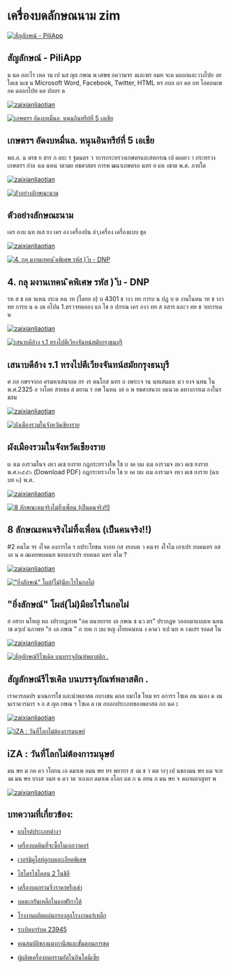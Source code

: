 # เครื่องบดลักษณนาม zim
<a href="https://mnn.zoosnet.net/LR/Chatpre.aspx?id=MNN94995150&p=https://topgrinding.com/" target="_blank">![สัญลักษณ์ - PiliApp](https://github.com/technlg/images/blob/main/21.jpg)</a>
## สัญลักษณ์ - PiliApp
ม นค ออะไร เหล าน เป นส ญล กษณ พ เศษข อความจร งและพร อมท จะค ดลอกและวางไปย งท ใดเช นเช น Microsoft Word, Facebook, Twitter, HTML หร อบล อก คล กท ไอคอนเพ อค ดลอกไปท คล ปบอร ด
<a href="https://mnn.zoosnet.net/LR/Chatpre.aspx?id=MNN94995150&p=https://topgrinding.com/" target="_blank"><img src="https://github.com/technlg/images/raw/main/chat11.jpg" alt="zaixianliaotian"/></a><a href="//whatsapp.shibangsoft.com/WhatsApp.php" ><img src="https://github.com/technlg/images/raw/main/chat11.png" alt=""></a>
<a href="https://mnn.zoosnet.net/LR/Chatpre.aspx?id=MNN94995150&p=https://topgrinding.com/" target="_blank">![เกษตรฯ อัดงบหมื่นล. หนุนอินทรีย์ที่ 5 เอเชีย ](https://github.com/technlg/images/blob/main/63.jpg)</a>
## เกษตรฯ อัดงบหมื่นล. หนุนอินทรีย์ที่ 5 เอเชีย 
พล.อ. ฉ ตรช ย สาร ก ลยะ ร ฐมนตร ว าการกระทรวงเกษตรและสหกรณ เป ดเผยว า กระทรวงเกษตรฯ กำล งเด นหน าตามย ทธศาสตร การพ ฒนาเกษตรอ นทร ย แห งชาต พ.ศ. ภายใต 
<a href="https://mnn.zoosnet.net/LR/Chatpre.aspx?id=MNN94995150&p=https://topgrinding.com/" target="_blank"><img src="https://github.com/technlg/images/raw/main/chat11.jpg" alt="zaixianliaotian"/></a><a href="//whatsapp.shibangsoft.com/WhatsApp.php" ><img src="https://github.com/technlg/images/raw/main/chat11.png" alt=""></a>
<a href="https://mnn.zoosnet.net/LR/Chatpre.aspx?id=MNN94995150&p=https://topgrinding.com/" target="_blank">![ตัวอย่างลักษณะนาม](https://github.com/technlg/images/blob/main/30.jpg)</a>
## ตัวอย่างลักษณะนาม
เคร องบ นท กเส ยง เคร อง เครื่องบิน ลำ,เครื่อง เครื่องแบบ ชุด
<a href="https://mnn.zoosnet.net/LR/Chatpre.aspx?id=MNN94995150&p=https://topgrinding.com/" target="_blank"><img src="https://github.com/technlg/images/raw/main/chat11.jpg" alt="zaixianliaotian"/></a><a href="//whatsapp.shibangsoft.com/WhatsApp.php" ><img src="https://github.com/technlg/images/raw/main/chat11.png" alt=""></a>
<a href="https://mnn.zoosnet.net/LR/Chatpre.aspx?id=MNN94995150&p=https://topgrinding.com/" target="_blank">![4. กลุ มงานเทคน ิคพิเศษ รหัส ) ับ - DNP](https://github.com/technlg/images/blob/main/3.jpg)</a>
## 4. กลุ มงานเทคน ิคพิเศษ รหัส ) ับ - DNP
รห ส ช อต าแหน งระด หน าท (โดยย อ) บ 4301 ช างว ทย การบ น ปฏ บ ต งานในหน าท ช างว ทย การบ น ด งต อไปน 1.ตรวจทดลอง แก ไข อ ปกรณ เคร องว ทย ส อสาร และว ทย ช วยการเด น 
<a href="https://mnn.zoosnet.net/LR/Chatpre.aspx?id=MNN94995150&p=https://topgrinding.com/" target="_blank"><img src="https://github.com/technlg/images/raw/main/chat11.jpg" alt="zaixianliaotian"/></a><a href="//whatsapp.shibangsoft.com/WhatsApp.php" ><img src="https://github.com/technlg/images/raw/main/chat11.png" alt=""></a>
<a href="https://mnn.zoosnet.net/LR/Chatpre.aspx?id=MNN94995150&p=https://topgrinding.com/" target="_blank">![เสนาบดีอ้าง ร.1 ทรงไปตีเวียงจันทน์สมัยกรุงธนบุรี ](https://github.com/technlg/images/blob/main/44.jpg)</a>
## เสนาบดีอ้าง ร.1 ทรงไปตีเวียงจันทน์สมัยกรุงธนบุรี 
ศ ภอ กษรจากอ ครมหาเสนาบด กร งร ตนโกส นทร ถ งพระเจ าน นทเสนแห งเว ยงจ นทน ใน พ.ศ.2325 อ างโดย สายชล ส ตยาน ร กษ ในหน งส อ พ ทธศาสนาก บแนวค ดทางการเม องในร ชสม 
<a href="https://mnn.zoosnet.net/LR/Chatpre.aspx?id=MNN94995150&p=https://topgrinding.com/" target="_blank"><img src="https://github.com/technlg/images/raw/main/chat11.jpg" alt="zaixianliaotian"/></a><a href="//whatsapp.shibangsoft.com/WhatsApp.php" ><img src="https://github.com/technlg/images/raw/main/chat11.png" alt=""></a>
<a href="https://mnn.zoosnet.net/LR/Chatpre.aspx?id=MNN94995150&p=https://topgrinding.com/" target="_blank">![ผังเมืองรวมในจังหวัดเชียงราย](https://github.com/technlg/images/blob/main/17.jpg)</a>
## ผังเมืองรวมในจังหวัดเชียงราย
ผ งเม องรวมในจ งหว ดเช ยงราย กฎกระทรวงให ใช บ งค บผ งเม องรวมจ งหว ดเช ยงราย พ.ศ.๒๕๕๖ (Download PDF) กฎกระทรวงให ใช บ งค บผ งเม องรวมจ งหว ดเช ยงราย (ฉบ บท ๒) พ.ศ. 
<a href="https://mnn.zoosnet.net/LR/Chatpre.aspx?id=MNN94995150&p=https://topgrinding.com/" target="_blank"><img src="https://github.com/technlg/images/raw/main/chat11.jpg" alt="zaixianliaotian"/></a><a href="//whatsapp.shibangsoft.com/WhatsApp.php" ><img src="https://github.com/technlg/images/raw/main/chat11.png" alt=""></a>
<a href="https://mnn.zoosnet.net/LR/Chatpre.aspx?id=MNN94995150&p=https://topgrinding.com/" target="_blank">![8 ลักษณะคนจริงไม่ทิ้งเพื่อน (เป็นคนจริง!!)](https://github.com/technlg/images/blob/main/37.jpg)</a>
## 8 ลักษณะคนจริงไม่ทิ้งเพื่อน (เป็นคนจริง!!)
#2 คนไม จร งใจต องการได ร บประโยชน จากท กส งรอบต ว คนจร งใจไม เอาเปร ยบคนหร อส งอ น ค ณเคยพบคนท ชอบเอาเปร ยบคนอ นหร อไม ?
<a href="https://mnn.zoosnet.net/LR/Chatpre.aspx?id=MNN94995150&p=https://topgrinding.com/" target="_blank"><img src="https://github.com/technlg/images/raw/main/chat11.jpg" alt="zaixianliaotian"/></a><a href="//whatsapp.shibangsoft.com/WhatsApp.php" ><img src="https://github.com/technlg/images/raw/main/chat11.png" alt=""></a>
<a href="https://mnn.zoosnet.net/LR/Chatpre.aspx?id=MNN94995150&p=https://topgrinding.com/" target="_blank">!["ยิ่งลักษณ์" โผล่(ไม่)มีอะไรในกอไผ่](https://github.com/technlg/images/blob/main/28.jpg)</a>
## "ยิ่งลักษณ์" โผล่(ไม่)มีอะไรในกอไผ่
ฮ อฮาก นใหญ หล งปรากฏภาพ "อด ตนายกฯย งล กษณ ช นว ตร" ปรากฏต วออกมาแบบเห นหน าช ดๆเป นภาพท "ย งล กษณ " ถ ายค ก บผ หญ งไทยคนหน ง คาดว าเป นท ห างแฮร รอดส ใน 
<a href="https://mnn.zoosnet.net/LR/Chatpre.aspx?id=MNN94995150&p=https://topgrinding.com/" target="_blank"><img src="https://github.com/technlg/images/raw/main/chat11.jpg" alt="zaixianliaotian"/></a><a href="//whatsapp.shibangsoft.com/WhatsApp.php" ><img src="https://github.com/technlg/images/raw/main/chat11.png" alt=""></a>
<a href="https://mnn.zoosnet.net/LR/Chatpre.aspx?id=MNN94995150&p=https://topgrinding.com/" target="_blank">![สัญลักษณ์รีไซเคิล บนบรรจุภัณฑ์พลาสติก .](https://github.com/technlg/images/blob/main/20.jpg)</a>
## สัญลักษณ์รีไซเคิล บนบรรจุภัณฑ์พลาสติก .
เราควรลดปร มาณการใช และนำพลาสต กบางชน ดกล บมาใช ใหม หร อการร ไซเค ลน นเอง ด งน นเราควรมาร จ ก ส ญล กษณ ร ไซเค ล เพ อบอกประเภทของพลาสต กก นค ะ 
<a href="https://mnn.zoosnet.net/LR/Chatpre.aspx?id=MNN94995150&p=https://topgrinding.com/" target="_blank"><img src="https://github.com/technlg/images/raw/main/chat11.jpg" alt="zaixianliaotian"/></a><a href="//whatsapp.shibangsoft.com/WhatsApp.php" ><img src="https://github.com/technlg/images/raw/main/chat11.png" alt=""></a>
<a href="https://mnn.zoosnet.net/LR/Chatpre.aspx?id=MNN94995150&p=https://topgrinding.com/" target="_blank">![iZA : วันที่โลกไม่ต้องการมนุษย์](https://github.com/technlg/images/blob/main/32.jpg)</a>
## iZA : วันที่โลกไม่ต้องการมนุษย์
มน ษย ม กค ดว าโลกน เก ดมาเพ อมน ษย ทร พยากร ส งม ช ว ตต างๆ เป นของมน ษย แม จะย งม มน ษย บางส วนท ค ดว าต วเองเก ดมาเพ อโลก แต ก น อยน ก มน ษย จ งเผาผลาญทร พ 
<a href="https://mnn.zoosnet.net/LR/Chatpre.aspx?id=MNN94995150&p=https://topgrinding.com/" target="_blank"><img src="https://github.com/technlg/images/raw/main/chat11.jpg" alt="zaixianliaotian"/></a><a href="//whatsapp.shibangsoft.com/WhatsApp.php" ><img src="https://github.com/technlg/images/raw/main/chat11.png" alt=""></a>
## บทความที่เกี่ยวข้อง:
* [แบไรต์ประเภทต่างๆ](%E0%B9%81%E0%B8%9A%E0%B9%84%E0%B8%A3%E0%B8%95%E0%B9%8C%E0%B8%9B%E0%B8%A3%E0%B8%B0%E0%B9%80%E0%B8%A0%E0%B8%97%E0%B8%95%E0%B9%88%E0%B8%B2%E0%B8%87%E0%B9%86.md)
* [เครื่องบดหินที่จะซื้อในเอกวาดอร์](%E0%B9%80%E0%B8%84%E0%B8%A3%E0%B8%B7%E0%B9%88%E0%B8%AD%E0%B8%87%E0%B8%9A%E0%B8%94%E0%B8%AB%E0%B8%B4%E0%B8%99%E0%B8%97%E0%B8%B5%E0%B9%88%E0%B8%88%E0%B8%B0%E0%B8%8B%E0%B8%B7%E0%B9%89%E0%B8%AD%E0%B9%83%E0%B8%99%E0%B9%80%E0%B8%AD%E0%B8%81%E0%B8%A7%E0%B8%B2%E0%B8%94%E0%B8%AD%E0%B8%A3%E0%B9%8C.md)
* [เวอร์มิคูไลท์ลูกบดละเอียดพิเศษ](%E0%B9%80%E0%B8%A7%E0%B8%AD%E0%B8%A3%E0%B9%8C%E0%B8%A1%E0%B8%B4%E0%B8%84%E0%B8%B9%E0%B9%84%E0%B8%A5%E0%B8%97%E0%B9%8C%E0%B8%A5%E0%B8%B9%E0%B8%81%E0%B8%9A%E0%B8%94%E0%B8%A5%E0%B8%B0%E0%B9%80%E0%B8%AD%E0%B8%B5%E0%B8%A2%E0%B8%94%E0%B8%9E%E0%B8%B4%E0%B9%80%E0%B8%A8%E0%B8%A9.md)
* [ไฮโดรไซโคลน 2 ในชิลี](%E0%B9%84%E0%B8%AE%E0%B9%82%E0%B8%94%E0%B8%A3%E0%B9%84%E0%B8%8B%E0%B9%82%E0%B8%84%E0%B8%A5%E0%B8%99%202%20%E0%B9%83%E0%B8%99%E0%B8%8A%E0%B8%B4%E0%B8%A5%E0%B8%B5.md)
* [เครื่องบดกรามจิ๋วราคาหรือเช่า](%E0%B9%80%E0%B8%84%E0%B8%A3%E0%B8%B7%E0%B9%88%E0%B8%AD%E0%B8%87%E0%B8%9A%E0%B8%94%E0%B8%81%E0%B8%A3%E0%B8%B2%E0%B8%A1%E0%B8%88%E0%B8%B4%E0%B9%8B%E0%B8%A7%E0%B8%A3%E0%B8%B2%E0%B8%84%E0%B8%B2%E0%B8%AB%E0%B8%A3%E0%B8%B7%E0%B8%AD%E0%B9%80%E0%B8%8A%E0%B9%88%E0%B8%B2.md)
* [บดตะกรันเหล็กในแอฟริกาใต้](%E0%B8%9A%E0%B8%94%E0%B8%95%E0%B8%B0%E0%B8%81%E0%B8%A3%E0%B8%B1%E0%B8%99%E0%B9%80%E0%B8%AB%E0%B8%A5%E0%B9%87%E0%B8%81%E0%B9%83%E0%B8%99%E0%B9%81%E0%B8%AD%E0%B8%9F%E0%B8%A3%E0%B8%B4%E0%B8%81%E0%B8%B2%E0%B9%83%E0%B8%95%E0%B9%89.md)
* [โรงงานผลิตแผ่นกรองลูกโรงงานแร่เหล็ก](%E0%B9%82%E0%B8%A3%E0%B8%87%E0%B8%87%E0%B8%B2%E0%B8%99%E0%B8%9C%E0%B8%A5%E0%B8%B4%E0%B8%95%E0%B9%81%E0%B8%9C%E0%B9%88%E0%B8%99%E0%B8%81%E0%B8%A3%E0%B8%AD%E0%B8%87%E0%B8%A5%E0%B8%B9%E0%B8%81%E0%B9%82%E0%B8%A3%E0%B8%87%E0%B8%87%E0%B8%B2%E0%B8%99%E0%B9%81%E0%B8%A3%E0%B9%88%E0%B9%80%E0%B8%AB%E0%B8%A5%E0%B9%87%E0%B8%81.md)
* [ระเบิดบาร์บด 23945](%E0%B8%A3%E0%B8%B0%E0%B9%80%E0%B8%9A%E0%B8%B4%E0%B8%94%E0%B8%9A%E0%B8%B2%E0%B8%A3%E0%B9%8C%E0%B8%9A%E0%B8%94%2023945.md)
* [คุณสมบัติของแมงกานีสและขั้นตอนการขุด](%E0%B8%84%E0%B8%B8%E0%B8%93%E0%B8%AA%E0%B8%A1%E0%B8%9A%E0%B8%B1%E0%B8%95%E0%B8%B4%E0%B8%82%E0%B8%AD%E0%B8%87%E0%B9%81%E0%B8%A1%E0%B8%87%E0%B8%81%E0%B8%B2%E0%B8%99%E0%B8%B5%E0%B8%AA%E0%B9%81%E0%B8%A5%E0%B8%B0%E0%B8%82%E0%B8%B1%E0%B9%89%E0%B8%99%E0%B8%95%E0%B8%AD%E0%B8%99%E0%B8%81%E0%B8%B2%E0%B8%A3%E0%B8%82%E0%B8%B8%E0%B8%94.md)
* [ผู้ผลิตเครื่องบดกรามอัลในอินโดนีเซีย](%E0%B8%9C%E0%B8%B9%E0%B9%89%E0%B8%9C%E0%B8%A5%E0%B8%B4%E0%B8%95%E0%B9%80%E0%B8%84%E0%B8%A3%E0%B8%B7%E0%B9%88%E0%B8%AD%E0%B8%87%E0%B8%9A%E0%B8%94%E0%B8%81%E0%B8%A3%E0%B8%B2%E0%B8%A1%E0%B8%AD%E0%B8%B1%E0%B8%A5%E0%B9%83%E0%B8%99%E0%B8%AD%E0%B8%B4%E0%B8%99%E0%B9%82%E0%B8%94%E0%B8%99%E0%B8%B5%E0%B9%80%E0%B8%8B%E0%B8%B5%E0%B8%A2.md)
